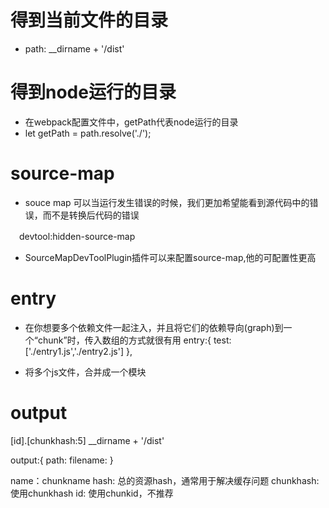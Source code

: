 # 得到当前文件的目录

- path: __dirname + '/dist'

# 得到node运行的目录

- 在webpack配置文件中，getPath代表node运行的目录
- let getPath = path.resolve('./');

# source-map

- souce map 可以当运行发生错误的时候，我们更加希望能看到源代码中的错误，而不是转换后代码的错误

　devtool:hidden-source-map

- SourceMapDevToolPlugin插件可以来配置source-map,他的可配置性更高

# entry
- 在你想要多个依赖文件一起注入，并且将它们的依赖导向(graph)到一个“chunk”时，传入数组的方式就很有用
    entry:{
        test:['./entry1.js','./entry2.js']
    },

- 将多个js文件，合并成一个模块

# output
[id].[chunkhash:5]
__dirname + '/dist'

 output:{
    path:
    filename:
 }

name：chunkname
hash: 总的资源hash，通常用于解决缓存问题
chunkhash: 使用chunkhash
id: 使用chunkid，不推荐
